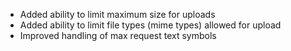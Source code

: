 - Added ability to limit maximum size for uploads
- Added ability to limit file types (mime types) allowed for upload
- Improved handling of max request text symbols
